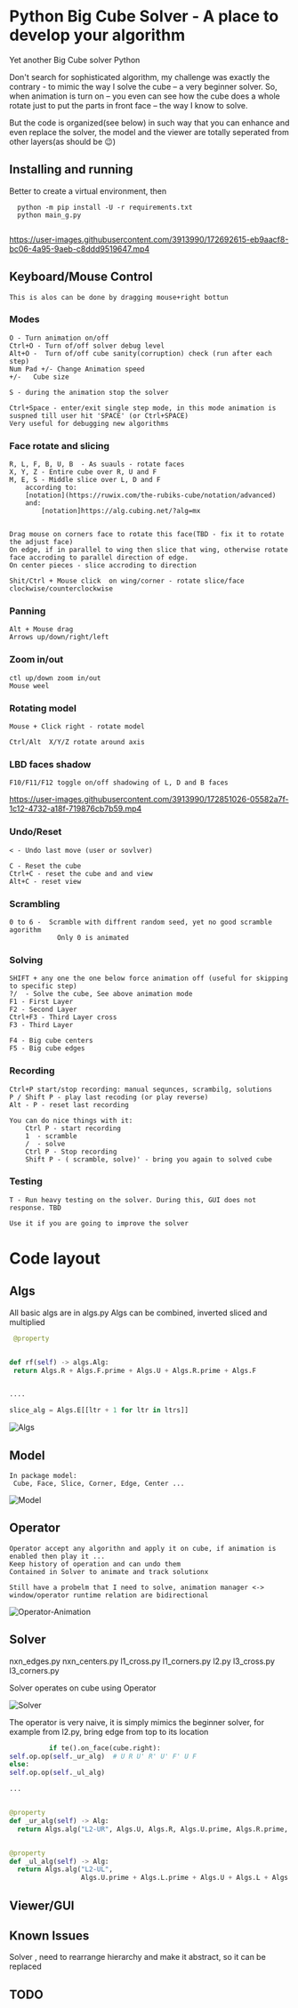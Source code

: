 # Python Big Cube Solver - A place to develop your algorithm

Yet another Big Cube solver
Python

Don't search for sophisticated algorithm, my challenge was exactly the contrary - to mimic the way I solve the cube – a
very beginner solver. So, when animation is turn on – you even can see how the cube does a whole rotate just to put the
parts in front face – the way I know to solve.

But the code is organized(see below) in such way that you can enhance and even replace the solver, the model and the
viewer are totally seperated from other layers(as should be :wink:)

## Installing and running

Better to create a virtual environment, then

```  
  python -m pip install -U -r requirements.txt
  python main_g.py
  
```

https://user-images.githubusercontent.com/3913990/172692615-eb9aacf8-bc06-4a95-9aeb-c8ddd9519647.mp4

## Keyboard/Mouse Control

    This is alos can be done by dragging mouse+right bottun

### Modes

    O - Turn animation on/off
    Ctrl+O - Turn of/off solver debug level
    Alt+O -  Turn of/off cube sanity(corruption) check (run after each step)
    Num Pad +/- Change Animation speed
    +/-   Cube size
    
    S - during the animation stop the solver
    
    Ctrl+Space - enter/exit single step mode, in this mode animation is suspned till user hit 'SPACE' (or Ctrl+SPACE)
    Very useful for debugging new algorithms

### Face rotate and slicing

    R, L, F, B, U, B  - As suauls - rotate faces
    X, Y, Z - Entire cube over R, U and F 
    M, E, S - Middle slice over L, D and F
        according to:
        [notation](https://ruwix.com/the-rubiks-cube/notation/advanced)
        and:
            [notation]https://alg.cubing.net/?alg=mx
            
    
    Drag mouse on corners face to rotate this face(TBD - fix it to rotate the adjust face)
    On edge, if in parallel to wing then slice that wing, otherwise rotate face accroding to parallel direction of edge.
    On center pieces - slice accroding to direction

    Shit/Ctrl + Mouse click  on wing/corner - rotate slice/face clockwise/counterclockwise

### Panning

    Alt + Mouse drag 
    Arrows up/down/right/left

### Zoom in/out

    ctl up/down zoom in/out
    Mouse weel

### Rotating model

    Mouse + Click right - rotate model

    Ctrl/Alt  X/Y/Z rotate around axis

###  LBD faces shadow
    F10/F11/F12 toggle on/off shadowing of L, D and B faces

https://user-images.githubusercontent.com/3913990/172851026-05582a7f-1c12-4732-a18f-719876cb7b59.mp4

### Undo/Reset

    < - Undo last move (user or sovlver)

    C - Reset the cube 
    Ctrl+C - reset the cube and and view
    Alt+C - reset view

### Scrambling

    0 to 6 -  Scramble with diffrent random seed, yet no good scramble agorithm
                Only 0 is animated 

### Solving

    SHIFT + any one the one below force animation off (useful for skipping to specific step)
    ?/  - Solve the cube, See above animation mode
    F1 - First Layer
    F2 - Second Layer
    Ctrl+F3 - Third Layer cross
    F3 - Third Layer

    F4 - Big cube centers
    F5 - Big cube edges

### Recording
    Ctrl+P start/stop recording: manual sequnces, scrambilg, solutions
    P / Shift P - play last recoding (or play reverse)
    Alt - P - reset last recording
    
    You can do nice things with it:
        Ctrl P - start recording    
        1  - scramble
        /  - solve
        Ctrl P - Stop recording
        Shift P - ( scramble, solve)' - bring you again to solved cube

### Testing

    T - Run heavy testing on the solver. During this, GUI does not response. TBD 

    Use it if you are going to improve the solver

# Code layout

## Algs

All basic algs are in algs.py
Algs can be combined, inverted sliced and multiplied

   ```python
    @property


def rf(self) -> algs.Alg:
    return Algs.R + Algs.F.prime + Algs.U + Algs.R.prime + Algs.F


....

slice_alg = Algs.E[[ltr + 1 for ltr in ltrs]]
   ```

![Algs](/assets/algs.png)

## Model

    In package model:
     Cube, Face, Slice, Corner, Edge, Center ...

![Model](/assets/cube_model.png)

## Operator

    Operator accept any algorithn and apply it on cube, if animation is enabled then play it ...
    Keep history of operation and can undo them
    Contained in Solver to animate and track solutionx

    Still have a probelm that I need to solve, animation manager <-> window/operator runtime relation are bidirectional 

![Operator-Animation](/assets/win-animation.png)

## Solver

nxn_edges.py
nxn_centers.py
l1_cross.py
l1_corners.py
l2.py
l3_cross.py
l3_corners.py

Solver operates on cube using Operator

![Solver](/assets/solver.png)

The operator is very naive, it is simply mimics the beginner solver, for example from l2.py, bring edge from top to its
location

  ```python
            if te().on_face(cube.right):
self.op.op(self._ur_alg)  # U R U' R' U' F' U F 
else:
self.op.op(self._ul_alg)

...


@property
def _ur_alg(self) -> Alg:
    return Algs.alg("L2-UR", Algs.U, Algs.R, Algs.U.prime, Algs.R.prime, Algs.U.prime, Algs.F.prime, Algs.U, Algs.F)


@property
def _ul_alg(self) -> Alg:
    return Algs.alg("L2-UL",
                    Algs.U.prime + Algs.L.prime + Algs.U + Algs.L + Algs.U + Algs.F + Algs.U.prime + Algs.F.prime)


  ```

## Viewer/GUI

## Known Issues

Solver , need to rearrange hierarchy and make it abstract, so it can be replaced

## TODO
    
    
      




